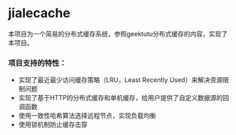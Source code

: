 # jialecache
本项目为一个简易的分布式缓存系统，参照geektutu分布式缓存的内容，实现了本项目。



### 项目支持的特性：

- 实现了最近最少访问缓存策略（LRU，Least Recently Used）来解决资源限制问题
- 实现了基于HTTP的分布式缓存和单机缓存，给用户提供了自定义数据源的回调函数
- 使用一致性哈希算法选择远程节点，实现负载均衡
- 使用锁机制防止缓存击穿

